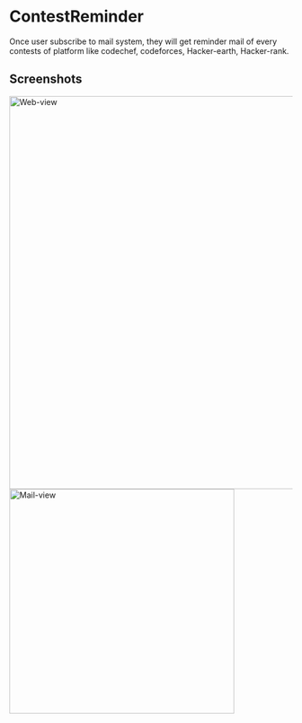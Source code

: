 # ContestReminder
Once user subscribe to mail system, they will get reminder mail of every contests of platform like codechef, codeforces, Hacker-earth, Hacker-rank.

## Screenshots
<p float="left">
  <img src="https://github.com/codestromer/ContestReminder/blob/master/Screenshots/2020-04-18%2012_55_26-Log%20in.png" alt="Web-view" width="700"/>
  <img src="https://github.com/codestromer/ContestReminder/blob/master/Screenshots/photo_2020-04-18_12-58-30.jpg" alt="Mail-view" height="400"/>
</p>


